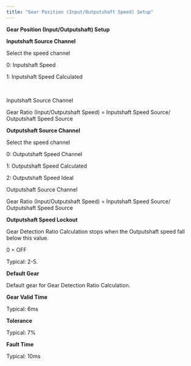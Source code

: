 ```yaml
---
title: "Gear Position (Input/Outputshaft Speed) Setup"
---
```


**Gear Position (Input/Outputshaft) Setup**




**Inputshaft Source Channel**

Select the speed channel


&#48;: Inputshaft Speed

&#49;: Inputshaft Speed Calculated

&nbsp;&nbsp;

Inputshaft Source Channel


Gear Ratio (Input/Outputshaft Speed) = Inputshaft Speed Source/ Outputshaft Speed Source



**Outputshaft Source Channel**

Select the speed channel


&#48;: Outputshaft Speed Channel

&#49;: Outputshaft Speed Calculated

&#50;: Outputshaft Speed Ideal



Outputshaft Source Channel


Gear Ratio (Input/Outputshaft Speed) = Inputshaft Speed Source/ Outputshaft Speed Source


**Outputshaft Speed Lockout**

Gear Detection Ratio Calculation stops when the Outputshaft speed fall below this value.


&#48; = OFF


Typical: 2-5.



**Default Gear**

Default gear for Gear Detection Ratio Calculation.&nbsp;



**Gear Valid Time**


Typical: 6ms



**Tolerance**


Typical: 7%




**Fault Time**


Typical: 10ms




